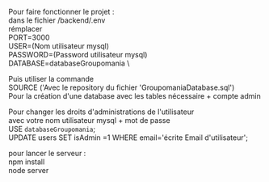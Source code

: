 Pour faire fonctionner le projet : \
dans le fichier /backend/.env \
rémplacer \
PORT=3000 \
USER=(Nom utilisateur mysql) \
PASSWORD=(Password utilisateur mysql) \
DATABASE=databaseGroupomania \

Puis utiliser la commande \
SOURCE ('Avec le repository du fichier 'GroupomaniaDatabase.sql') \
Pour la création d'une database avec les tables nécessaire + compte admin

Pour changer les droits d'administrations de l'utilisateur \
avec votre nom utilisateur mysql + mot de passe \
USE `databaseGroupomania`; \
UPDATE users SET isAdmin =1 WHERE email='écrite Email d'utilisateur'; 

pour lancer le serveur : \
npm install \
node server
